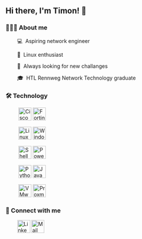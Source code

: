 ## Hi there, I'm Timon! 👋

### 👨🏻‍💻 About me

&nbsp;&nbsp;&nbsp;&nbsp;&nbsp;&nbsp;&nbsp;&nbsp;💻&nbsp;&nbsp;Aspiring network engineer

&nbsp;&nbsp;&nbsp;&nbsp;&nbsp;&nbsp;&nbsp;&nbsp;🐧&nbsp;&nbsp;Linux enthusiast

&nbsp;&nbsp;&nbsp;&nbsp;&nbsp;&nbsp;&nbsp;&nbsp;🌱&nbsp;&nbsp;Always looking for new challanges

&nbsp;&nbsp;&nbsp;&nbsp;&nbsp;&nbsp;&nbsp;&nbsp;🎓&nbsp;&nbsp;HTL Rennweg Network Technology graduate 



### 🛠 Technology

<p style="padding:0px">
&nbsp;&nbsp;&nbsp;&nbsp;&nbsp;&nbsp;&nbsp;&nbsp;
<img alt="Cisco" src="https://img.shields.io/badge/Cisco-121011?style=for-the-badge&logo=cisco&logoColor=1BA0D7" height="35" />
<img alt="Fortinet" src="https://img.shields.io/badge/Fortinet-121011?style=for-the-badge&logo=fortinet&logoColor=EE3124" height="35" />

&nbsp;&nbsp;&nbsp;&nbsp;&nbsp;&nbsp;&nbsp;&nbsp;
<img alt="Linux" src="https://img.shields.io/badge/Linux-121011?style=for-the-badge&logo=linux&logoColor=FCC624" height="35"/>
<img alt="Windows" src="https://img.shields.io/badge/Windows-121011?style=for-the-badge&logo=windows&logoColor=0078D6" height="35" />

&nbsp;&nbsp;&nbsp;&nbsp;&nbsp;&nbsp;&nbsp;&nbsp;
<img alt="Shell" src="https://img.shields.io/badge/Shell-121011?style=for-the-badge&logo=gnu-bash&logoColor=4EAA25" height="35" />
<img alt="PowerShell" src="https://img.shields.io/badge/PowerShell-121011?style=for-the-badge&logo=powershell&logoColor=5391FE" height="35" />

&nbsp;&nbsp;&nbsp;&nbsp;&nbsp;&nbsp;&nbsp;&nbsp;
<img alt="Python" src="https://img.shields.io/badge/Python-121011?style=for-the-badge&logo=python&logoColor=3776AB" height="35" />
<img alt="Java" src="https://img.shields.io/badge/Java-121011?style=for-the-badge&logo=oracle&logoColor=F80000" height="35" />

&nbsp;&nbsp;&nbsp;&nbsp;&nbsp;&nbsp;&nbsp;&nbsp;
<img alt="VMware" src="https://img.shields.io/badge/VMware-121011?style=for-the-badge&logo=vmware&logoColor=607078" height="35" />
<img alt="Proxmox" src="https://img.shields.io/badge/Proxmox-121011?style=for-the-badge&logo=proxmox&logoColor=E57000" height="35" />
</p>



### 🤝 Connect with me
&nbsp;&nbsp;&nbsp;&nbsp;&nbsp;&nbsp;&nbsp;&nbsp;<a href="https://www.linkedin.com/in/timon-schwarz/"><img alt="LinkedIn" src="https://img.shields.io/badge/LinkedIn-121011?style=for-the-badge&logo=linkedin&logoColor=0A66C2" height="35" /></a>
<a href="mailto:timon.general@gmail.com"><img alt="Mail" src="https://img.shields.io/badge/Mail-121011?style=for-the-badge&logo=gmail&logoColor=EA4335" height="35" /></a>
